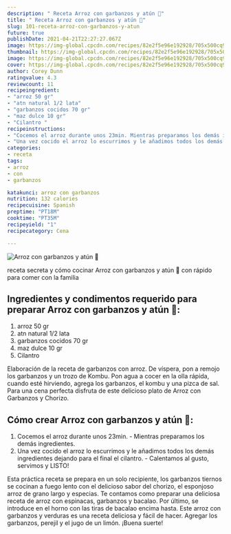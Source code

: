 ```yaml
---
description: " Receta Arroz con garbanzos y atún 🍚"
title: " Receta Arroz con garbanzos y atún 🍚"
slug: 101-receta-arroz-con-garbanzos-y-atun
future: true
publishDate: 2021-04-21T22:27:27.067Z
image: https://img-global.cpcdn.com/recipes/82e2f5e96e192928/705x500cq90/arroz-con-garbanzos-y-atun-foto-principal.jpg
thumbnail: https://img-global.cpcdn.com/recipes/82e2f5e96e192928/705x500cq90/arroz-con-garbanzos-y-atun-foto-principal.jpg
image: https://img-global.cpcdn.com/recipes/82e2f5e96e192928/705x500cq90/arroz-con-garbanzos-y-atun-foto-principal.jpg
cover: https://img-global.cpcdn.com/recipes/82e2f5e96e192928/705x500cq90/arroz-con-garbanzos-y-atun-foto-principal.jpg
author: Corey Dunn
ratingvalue: 4.3
reviewcount: 11
recipeingredient:
- "arroz 50 gr"
- "atn natural 1/2 lata"
- "garbanzos cocidos 70 gr"
- "maz dulce 10 gr"
- "Cilantro "
recipeinstructions:
- "Cocemos el arroz durante unos 23min. Mientras preparamos los demás ingredientes."
- "Una vez cocido el arroz lo escurrimos y le añadimos todos los demás ingredientes dejando para el final el cilantro. Calentamos al gusto, servimos y LISTO!"
categories:
- receta
tags:
- arroz
- con
- garbanzos

katakunci: arroz con garbanzos 
nutrition: 132 calories
recipecuisine: Spanish
preptime: "PT18M"
cooktime: "PT35M"
recipeyield: "1"
recipecategory: Cena

---
```



![Arroz con garbanzos y atún 🍚](https://img-global.cpcdn.com/recipes/82e2f5e96e192928/705x500cq90/arroz-con-garbanzos-y-atun-foto-principal.jpg)

receta secreta y cómo cocinar Arroz con garbanzos y atún 🍚 con rápido para comer con la familia

<!--inarticleads1-->

## Ingredientes y condimentos requerido para preparar Arroz con garbanzos y atún 🍚:

1. arroz 50 gr
1. atn natural 1/2 lata
1. garbanzos cocidos 70 gr
1. maz dulce 10 gr
1. Cilantro 

Elaboración de la receta de garbanzos con arroz. De víspera, pon a remojo los garbanzos y un trozo de Kombu. Pon agua a cocer en la olla rápida, cuando esté hirviendo, agrega los garbanzos, el kombu y una pizca de sal. Para una cena perfecta disfruta de este delicioso plato de Arroz con Garbanzos y Chorizo. 

<!--inarticleads2-->

## Cómo crear Arroz con garbanzos y atún 🍚:

1. Cocemos el arroz durante unos 23min. - Mientras preparamos los demás ingredientes.
1. Una vez cocido el arroz lo escurrimos y le añadimos todos los demás ingredientes dejando para el final el cilantro. - Calentamos al gusto, servimos y LISTO!


Esta práctica receta se prepara en un solo recipiente, los garbanzos tiernos se cocinan a fuego lento con el delicioso sabor del chorizo, el esponjoso arroz de grano largo y especias. Te contamos como preparar una deliciosa receta de arroz con espinacas, garbanzos y bacalao. Por último, se introduce en el horno con las tiras de bacalao encima hasta. Este arroz con garbanzos y verduras es una receta deliciosa y fácil de hacer. Agregar los garbanzos, perejil y el jugo de un limón. 
¡Buena suerte!

